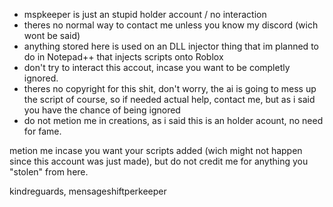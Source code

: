 - mspkeeper is just an stupid holder account / no interaction
- theres no normal way to contact me unless you know my discord (wich wont be said)
- anything stored here is used on an DLL injector thing that im planned to do in Notepad++ that injects scripts onto Roblox
- don't try to interact this accout, incase you want to be completly ignored.
- theres no copyright for this shit, don't worry, the ai is going to mess up the script of course, so if needed actual help, contact me, but as i said you have the chance of being ignored
- do not metion me in creations, as i said this is an holder acount, no need for fame.

metion me incase you want your scripts added (wich might not happen since this account was just made), but do not credit me for anything you "stolen" from here.

kindreguards, mensageshiftperkeeper

